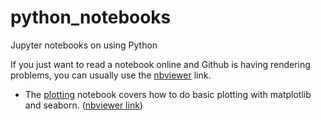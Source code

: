 # python_notebooks
Jupyter notebooks on using Python

If you just want to read a notebook online and Github is having rendering problems, you can usually use the [nbviewer](https://nbviewer.jupyter.org/) link.

* The [plotting](plotting.ipynb) notebook covers how to do basic plotting with matplotlib and seaborn. ([nbviewer link](https://nbviewer.jupyter.org/github/ultradian/python_notebooks/blob/master/plotting.ipynb))
